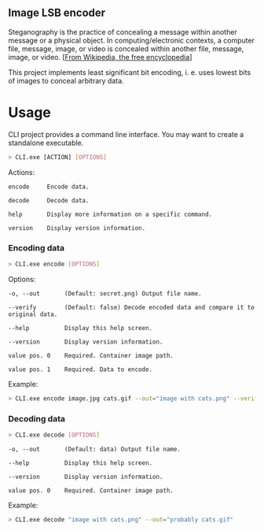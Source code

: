 ## Image LSB encoder

Steganography is the practice of concealing a message 
within another message or a physical object. In 
computing/electronic contexts, a computer file, message,
image, or video is concealed within another file, 
message, image, or video. [[From Wikipedia, the free encyclopedia](https://en.wikipedia.org/wiki/Steganography)]

This project implements least significant bit encoding,
i. e. uses lowest bits of images to conceal arbitrary 
data.

# Usage

CLI project provides a command line interface. You may want to create a 
standalone executable.

```bash
> CLI.exe [ACTION] [OPTIONS]
```

Actions:

    encode     Encode data.
    
    decode     Decode data.
    
    help       Display more information on a specific command.
    
    version    Display version information.

### Encoding data

```bash
> CLI.exe encode [OPTIONS]
```

Options:

    -o, --out       (Default: secret.png) Output file name.
    
    --verify        (Default: false) Decode encoded data and compare it to original data.
    
    --help          Display this help screen.
    
    --version       Display version information.
    
    value pos. 0    Required. Container image path.
    
    value pos. 1    Required. Data to encode.

Example:

```bash
> CLI.exe encode image.jpg cats.gif --out="image with cats.png" --verify
```

### Decoding data

```bash
> CLI.exe decode [OPTIONS]
```

    -o, --out       (Default: data) Output file name.
    
    --help          Display this help screen.
    
    --version       Display version information.
    
    value pos. 0    Required. Container image path.

Example:

```bash
> CLI.exe decode "image with cats.png" --out="probably cats.gif"
```